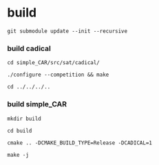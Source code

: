 # build

`git submodule update --init --recursive`

### build cadical

`cd simple_CAR/src/sat/cadical/`

`./configure --competition && make`

`cd ../../../..`

### build simple_CAR

`mkdir build`

`cd build`

`cmake .. -DCMAKE_BUILD_TYPE=Release -DCADICAL=1`

`make -j`
